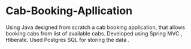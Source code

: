 # Cab-Booking-Apllication

Using Java designed from scratch a cab booking application, that allows booking cabs from list of available cabs. Developed using Spring MVC , Hiberate. Used Postgres SQL for storing the data .
